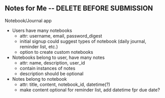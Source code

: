 ## Notes for Me -- DELETE BEFORE SUBMISSION

Notebook/Journal app

- Users have many notebooks
    - attr: username, email, password_digest
    - initial signup could suggest types of notebook (daily journal, reminder list, etc.)
    - option to create custom notebooks
- Notebooks belong to user, have many notes
    - attr:  name, description, user_id
    - contain instances of notes
    - description should be optional
- Notes belong to notebook
    - attr: title, content, notebook_id, datetime(?)
    - make content optional for reminder list, add datetime fpr due date?